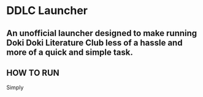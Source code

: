# DDLC Launcher
An unofficial launcher designed to make running Doki Doki Literature Club less of a hassle and more of a quick and simple task.
---
## HOW TO RUN
Simply
